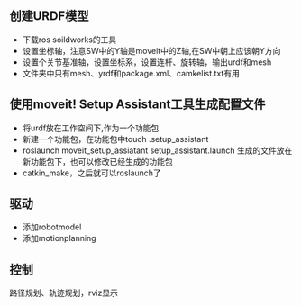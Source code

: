 ## 创建URDF模型 
* 下载ros soildworks的工具  
* 设置坐标轴，注意SW中的Y轴是moveit中的Z轴,在SW中朝上应该朝Y方向  
* 设置个关节基准轴，设置坐标系，设置连杆、旋转轴，输出urdf和mesh  
* 文件夹中只有mesh、yrdf和package.xml、camkelist.txt有用  

## 使用moveit! Setup Assistant工具生成配置文件
*  将urdf放在工作空间下,作为一个功能包
*  新建一个功能包，在功能包中touch .setup_assistant
*  roslaunch moveit_setup_assiatant  setup_assistant.launch 生成的文件放在新功能包下，也可以修改已经生成的功能包
*  catkin_make，之后就可以roslaunch了

## 驱动
  * 添加robotmodel
  * 添加motionplanning 
## 控制
 路径规划、轨迹规划，rviz显示
